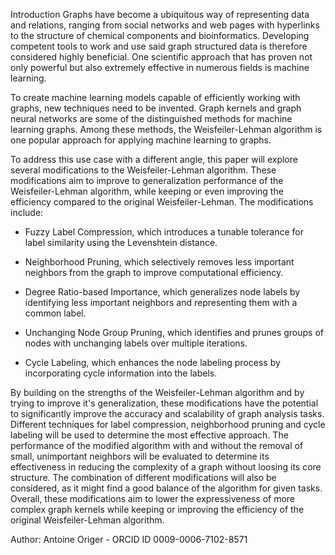 Introduction
Graphs have become a ubiquitous way of representing data and relations, ranging from social networks and web pages with hyperlinks to the structure of chemical components and bioinformatics. Developing competent tools to work and use said graph structured data is therefore considered highly beneficial. One scientific approach that has proven not only powerful but also extremely effective in numerous fields is machine learning.

To create machine learning models capable of efficiently working with graphs, new techniques need to be invented. Graph kernels and graph neural networks are some of the distinguished methods for machine learning graphs. Among these methods, the Weisfeiler-Lehman algorithm is one popular approach for applying machine learning to graphs.

To address this use case with a different angle, this paper will explore several modifications to the Weisfeiler-Lehman algorithm. These modifications aim to improve to generalization performance of the Weisfeiler-Lehman algorithm, while keeping or even improving the efficiency compared to the original Weisfeiler-Lehman. The modifications include:


- Fuzzy Label Compression, which introduces a tunable tolerance for label similarity using the Levenshtein distance.

- Neighborhood Pruning, which selectively removes less important neighbors from the graph to improve computational efficiency.

- Degree Ratio-based Importance, which generalizes node labels by identifying less important neighbors and representing them with a common label.

- Unchanging Node Group Pruning, which identifies and prunes groups of nodes with unchanging labels over multiple iterations.

- Cycle Labeling, which enhances the node labeling process by incorporating cycle information into the labels.


By building on the strengths of the Weisfeiler-Lehman algorithm and by trying to improve it's generalization, these modifications have the potential to significantly improve the accuracy and scalability of graph analysis tasks. Different techniques for label compression, neighborhood pruning and cycle labeling will be used to determine the most effective approach. The performance of the modified algorithm with and without the removal of small, unimportant neighbors will be evaluated to determine its effectiveness in reducing the complexity of a graph without loosing its core structure. The combination of different modifications will also be considered, as it might find a good balance of the algorithm for given tasks. Overall, these modifications aim to lower the expressiveness of more complex graph kernels while keeping or improving the efficiency of the original Weisfeiler-Lehman algorithm.


Author: Antoine Origer - ORCID ID 0009-0006-7102-8571